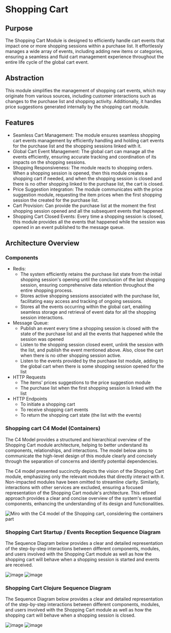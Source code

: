 # Shopping Cart

## Purpose
The Shopping Cart Module is designed to efficiently handle cart events that impact one or more shopping sessions within a purchase list. It effortlessly manages a wide array of events, including adding new items or categories, ensuring a seamless and fluid cart management experience throughout the entire life cycle of the global cart event.

## Abstraction
This module simplifies the management of shopping cart events, which may originate from various sources, including customer interactions such as changes to the purchase list and shopping activity. Additionally, it handles price suggestions generated internally by the shopping cart module.

## Features
- Seamless Cart Management: The module ensures seamless shopping cart events management by efficiently handling and holding cart events for the purchase list and the shopping sessions linked with it.
- Global Cart Event Management: The global cart can manage all the events efficiently, ensuring accurate tracking and coordination of its impacts on the shopping sessions.
- Shopping Responsiveness: The module reacts to shopping orders. When a shopping session is opened, then this module creates a shopping cart if needed, and when the shopping session is closed and there is no other shopping linked to the purchase list, the cart is closed.
- Price Suggestion integration: The module communicates with the price suggestion module, requesting the item prices when the first shopping session the created for the purchase list.
- Cart Provision: Can provide the purchase list at the moment the first shopping session opened and all the subsequent events that happened.
- Shopping Cart Closed Events: Every time a shopping session is closed, this module provides all the events that happened while the session was opened in an event published to the message queue.

## Architecture Overview

### Components
- Redis:
  - The system efficiently retains the purchase list state from the initial shopping session's opening until the conclusion of the last shopping session, ensuring comprehensive data retention throughout the entire shopping process.
  - Stores active shopping sessions associated with the purchase list, facilitating easy access and tracking of ongoing sessions.
  - Stores all the events occurring within the global cart, enabling seamless storage and retrieval of event data for all the shopping session interactions.
- Message Queue:
  - Publish an event every time a shopping session is closed with the state of the purchase list and all the events that happened while the session was opened
  - Listen to the shopping session closed event, unlink the session with the list, and publish the event mentioned above. Also, close the cart when there is no other shopping session active.
  - Listen to the events provided by the purchase list module, adding to the global cart when there is some shopping session opened for the list
- HTTP Requests
  - The items' prices suggestions to the price suggestion module
  - The purchase list when the first shopping session is linked with the list
- HTTP Endpoints
  - To initiate a shopping cart
  - To receive shopping cart events
  - To return the shopping cart state (the list with the events)
 
### Shopping cart C4 Model (Containers)
The C4 Model provides a structured and hierarchical overview of the Shopping Cart module architecture, helping to better understand its components, relationships, and interactions. The model below aims to communicate the high-level design of this module clearly and concisely through the separation of concerns and identify potential dependencies. 

The C4 model presented succinctly depicts the vision of the Shopping Cart module, emphasizing only the relevant modules that directly interact with it. Non-impacted modules have been omitted to streamline clarity. Similarly, interactions with other services are excluded, ensuring a focused representation of the Shopping Cart module's architecture. This refined approach provides a clear and concise overview of the system's essential components, enhancing the understanding of its design and functionalities.

![Miro with the C4 model of the Shopping cart, considering the containers part](https://github.com/gumberss/PurchaseListinator/assets/38296002/01e92e0a-0c07-4481-956d-27f50eaf56ec)

### Shopping Cart Startup / Events Reception Sequence Diagram
The Sequence Diagram below provides a clear and detailed representation of the step-by-step interactions between different components, modules, and users involved with the Shopping Cart module as well as how the shopping cart will behave when a shopping session is started and events are received.

![image](https://github.com/gumberss/PurchaseListinator/assets/38296002/cc3454f5-b0d8-485c-ab31-717bb60a7d5b)
![image](https://github.com/gumberss/PurchaseListinator/assets/38296002/685545e0-4e35-4d55-bfba-93641631c8ea)

### Shopping Cart Clojure Sequence Diagram
The Sequence Diagram below provides a clear and detailed representation of the step-by-step interactions between different components, modules, and users involved with the Shopping Cart module as well as how the shopping cart will behave when a shopping session is closed.

![image](https://github.com/gumberss/PurchaseListinator/assets/38296002/de2f3b9e-8688-40b4-90b1-847ecfe4a02f)
![image](https://github.com/gumberss/PurchaseListinator/assets/38296002/26395f98-b7c1-4d03-8eb3-50143ce1129a)

